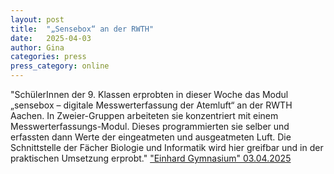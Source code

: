 ```yaml
---
layout: post
title:  "„Sensebox“ an der RWTH"
date:   2025-04-03
author: Gina
categories: press
press_category: online
---
```

"SchülerInnen der 9. Klassen erprobten in dieser Woche das Modul „sensebox – digitale Messwerterfassung der Atemluft“ an der RWTH Aachen. In Zweier-Gruppen arbeiteten sie konzentriert mit einem Messwerterfassungs-Modul. Dieses programmierten sie selber und erfassten  dann Werte der eingeatmeten und ausgeatmeten Luft. Die Schnittstelle der Fächer Biologie und Informatik wird hier greifbar und in der praktischen Umsetzung erprobt."
<a href="https://www.einhard-gymnasium.de/sensebox-an-der-rwth/" target="_blank">"Einhard Gymnasium" 03.04.2025</a>
